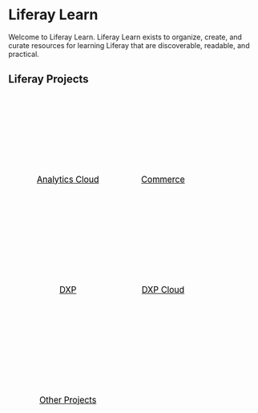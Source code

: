 <style>
.projects li a {
    float: left;
    width: 130px;
    height: 20px;
    text-align: center;
    margin: 10px 30px;
    padding: 150px 0 30px 0;
    background-position: 0 50%;
    background-size: 130px auto;
    background-repeat: no-repeat;
    font-size: 120%;
    color: black;
}
.projects li {
    list-style: none;
}
</style>

# Liferay Learn

Welcome to Liferay Learn. Liferay Learn exists to organize, create, and curate resources for learning Liferay that are discoverable, readable, and practical.

## Liferay Projects

<ul class="premium-projects projects">
    <li><a href="analytics-cloud/" style="background-image: url(./images/analytics-cloud-icon.svg)">Analytics Cloud</a></li>
    <li><a href="Commerce/welcome-to-liferay-commerce/" style="background-image: url(https://liferay.dev/documents/14/110203810/commerce-logo-150x150.png/71e37ca4-61f5-9e70-a679-89cb4518faa1?t=1553617491021)">Commerce</a></li>
    <li><a href="dxp/" style="background-image: url(./images/dxp-icon.svg)">DXP</a></li>
    <li><a href="dxp-cloud/" style="background-image: url(./images/dxp-icon.svg)">DXP Cloud</a></li>
    <li><a href="other-projects/" style="background-image: url(https://liferay.dev/documents/14/110203810/liferay-marketplace.png/65c35158-e713-3bcb-1789-c2dcedb035c8?t=1522126882521)">Other Projects</a></li>
</ul>
<div style="clear: both; padding-bottom: 20px;"></div>
